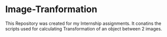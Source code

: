 # Image-Tranformation
This Repository was created for my Internship assignments. It conatins the scripts used for calculating Transformation of an object between 2 images.
